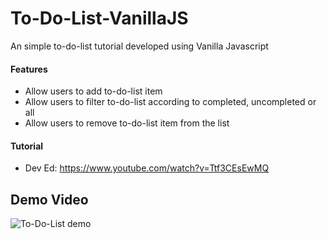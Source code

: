 # To-Do-List-VanillaJS #

An simple to-do-list tutorial developed using Vanilla Javascript

#### Features
* Allow users to add to-do-list item
* Allow users to filter to-do-list according to completed, uncompleted or all
* Allow users to remove to-do-list item from the list 

#### Tutorial
* Dev Ed: https://www.youtube.com/watch?v=Ttf3CEsEwMQ

## Demo Video ##
![To-Do-List demo](https://user-images.githubusercontent.com/57489399/99892540-b788e380-2cb0-11eb-844d-37a4372e70ba.gif)

